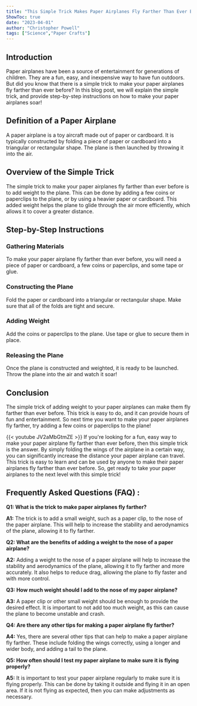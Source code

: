```yaml
---
title: "This Simple Trick Makes Paper Airplanes Fly Farther Than Ever Before!"
ShowToc: true 
date: "2023-04-01"
author: "Christopher Powell" 
tags: ["Science","Paper Crafts"]
---
```

## Introduction

Paper airplanes have been a source of entertainment for generations of children. They are a fun, easy, and inexpensive way to have fun outdoors. But did you know that there is a simple trick to make your paper airplanes fly farther than ever before? In this blog post, we will explain the simple trick, and provide step-by-step instructions on how to make your paper airplanes soar!

## Definition of a Paper Airplane

A paper airplane is a toy aircraft made out of paper or cardboard. It is typically constructed by folding a piece of paper or cardboard into a triangular or rectangular shape. The plane is then launched by throwing it into the air.

## Overview of the Simple Trick

The simple trick to make your paper airplanes fly farther than ever before is to add weight to the plane. This can be done by adding a few coins or paperclips to the plane, or by using a heavier paper or cardboard. This added weight helps the plane to glide through the air more efficiently, which allows it to cover a greater distance.

## Step-by-Step Instructions

### Gathering Materials

To make your paper airplane fly farther than ever before, you will need a piece of paper or cardboard, a few coins or paperclips, and some tape or glue.

### Constructing the Plane

Fold the paper or cardboard into a triangular or rectangular shape. Make sure that all of the folds are tight and secure.

### Adding Weight

Add the coins or paperclips to the plane. Use tape or glue to secure them in place.

### Releasing the Plane

Once the plane is constructed and weighted, it is ready to be launched. Throw the plane into the air and watch it soar!

## Conclusion

The simple trick of adding weight to your paper airplanes can make them fly farther than ever before. This trick is easy to do, and it can provide hours of fun and entertainment. So next time you want to make your paper airplanes fly farther, try adding a few coins or paperclips to the plane!

{{< youtube JV2aMbGtmZE >}} 
If you're looking for a fun, easy way to make your paper airplane fly farther than ever before, then this simple trick is the answer. By simply folding the wings of the airplane in a certain way, you can significantly increase the distance your paper airplane can travel. This trick is easy to learn and can be used by anyone to make their paper airplanes fly farther than ever before. So, get ready to take your paper airplanes to the next level with this simple trick!

## Frequently Asked Questions (FAQ) :
**Q1: What is the trick to make paper airplanes fly farther?**

**A1:** The trick is to add a small weight, such as a paper clip, to the nose of the paper airplane. This will help to increase the stability and aerodynamics of the plane, allowing it to fly farther.

**Q2: What are the benefits of adding a weight to the nose of a paper airplane?**

**A2:** Adding a weight to the nose of a paper airplane will help to increase the stability and aerodynamics of the plane, allowing it to fly farther and more accurately. It also helps to reduce drag, allowing the plane to fly faster and with more control.

**Q3: How much weight should I add to the nose of my paper airplane?**

**A3:** A paper clip or other small weight should be enough to provide the desired effect. It is important to not add too much weight, as this can cause the plane to become unstable and crash.

**Q4: Are there any other tips for making a paper airplane fly farther?**

**A4:** Yes, there are several other tips that can help to make a paper airplane fly farther. These include folding the wings correctly, using a longer and wider body, and adding a tail to the plane.

**Q5: How often should I test my paper airplane to make sure it is flying properly?**

**A5:** It is important to test your paper airplane regularly to make sure it is flying properly. This can be done by taking it outside and flying it in an open area. If it is not flying as expected, then you can make adjustments as necessary.





